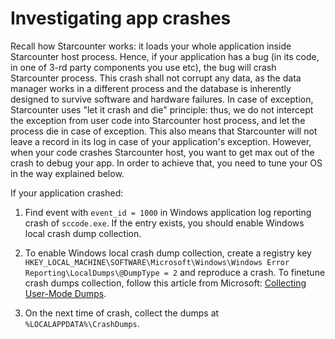 # Investigating app crashes

Recall how Starcounter works: it loads your whole application inside Starcounter host process. Hence, if your application has a bug (in its code, in one of 3-rd party components you use etc), the bug will crash Starcounter process. This crash shall not corrupt any data, as the data manager works in a different process and the database is inherently designed to survive software and hardware failures. In case of exception, Starcounter uses "let it crash and die" principle: thus, we do not intercept the exception from user code into Starcounter host process, and let the process die in case of exception. This also means that Starcounter will not leave a record in its log in case of your application's exception. However, when your code crashes Starcounter host, you want to get max out of the crash to debug your app. In order to achieve that, you need to tune your OS in the way explained below.

If your application crashed:

1. Find event with ```event_id = 1000``` in Windows application log reporting crash of ```sccode.exe```. If the entry exists, you should enable Windows local crash dump collection.

2. To enable Windows local crash dump collection, create a registry key ```HKEY_LOCAL_MACHINE\SOFTWARE\Microsoft\Windows\Windows Error Reporting\LocalDumps\@DumpType = 2``` and reproduce a crash. To finetune crash dumps collection, follow this article from Microsoft: [Collecting User-Mode Dumps](https://msdn.microsoft.com/en-us/library/bb787181(VS.85).aspx).

3. On the next time of crash, collect the dumps at ``` %LOCALAPPDATA%\CrashDumps```.